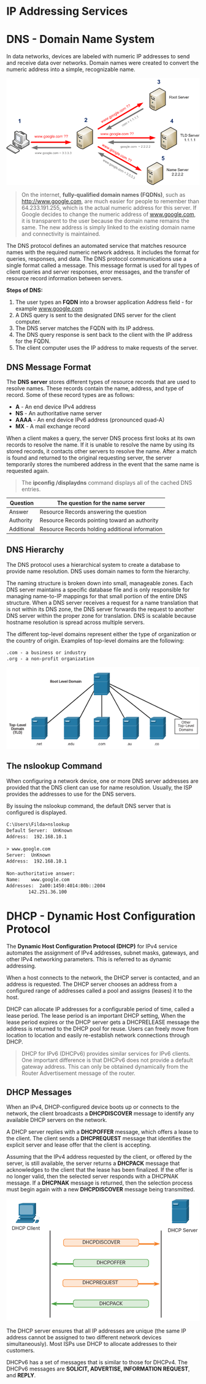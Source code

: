 # IP Addressing Services

# DNS - Domain Name System
In data networks, devices are labeled with numeric IP addresses to send and receive data over networks. Domain names were created to convert the numeric address into a simple, recognizable name.

![alt "DNS"](../Images/DNS.PNG)

> On the internet, **fully-qualified domain names (FQDNs)**, such as http://www.google.com, are much easier for people to remember than 64.233.191.255, which is the actual numeric address for this server. If Google  decides to change the numeric address of www.google.com, it is transparent to the user because the domain name remains the same. The new address is simply linked to the existing domain name and connectivity is maintained.

The DNS protocol defines an automated service that matches resource names with the required numeric network address. It includes the format for queries, responses, and data. The DNS protocol communications use a single format called a message. This message format is used for all types of client queries and server responses, error messages, and the transfer of resource record information between servers.

**Steps of DNS:**

1. The user types an **FQDN** into a browser application Address field - for example www.google.com
2. A DNS query is sent to the designated DNS server for the client computer.
3. The DNS server matches the FQDN with its IP address.
4. The DNS query response is sent back to the client with the IP address for the FQDN.
5. The client computer uses the IP address to make requests of the server.

##  DNS Message Format 
The **DNS server** stores different types of resource records that are used to resolve names. These records contain the name, address, and type of record. Some of these record types are as follows:

- **A** - An end device IPv4 address
- **NS** - An authoritative name server
- **AAAA** - An end device IPv6 address (pronounced quad-A)
- **MX** - A mail exchange record

When a client makes a query, the server DNS process first looks at its own records to resolve the name. If it is unable to resolve the name by using its stored records, it contacts other servers to resolve the name. After a match is found and returned to the original requesting server, the server temporarily stores the numbered address in the event that the same name is requested again.

> The **ipconfig /displaydns** command displays all of the cached DNS entries.

|   Question   |   The question for the name server   |
|----------------------------------------------|-----------------------------------------------------------------------------------------------|
|   Answer     |   Resource Records answering the question   |
|   Authority  |   Resource Records pointing toward an authority   |
|   Additional |   Resource Records holding additional information   |

## DNS Hierarchy 
The DNS protocol uses a hierarchical system to create a database to provide name resolution.
DNS uses domain names to form the hierarchy.

The naming structure is broken down into small, manageable zones. Each DNS server maintains a specific database file and is only responsible for managing name-to-IP mappings for that small portion of the entire DNS structure. When a DNS server receives a request for a name translation that is not within its DNS zone, the DNS server forwards the request to another DNS server within the proper zone for translation. DNS is scalable because hostname resolution is spread across multiple servers.

The different top-level domains represent either the type of organization or the country of origin. Examples of top-level domains are the following:

    .com - a business or industry
    .org - a non-profit organization

![alt "Root level domains"](../Images/root_level_domain.PNG)

## The **nslookup** Command 
When configuring a network device, one or more DNS server addresses are provided that the DNS client can use for name resolution. Usually, the ISP provides the addresses to use for the DNS servers. 

By issuing the nslookup command, the default DNS server that is configured is displayed.

    C:\Users\Filda>nslookup
    Default Server:  UnKnown
    Address:  192.168.10.1

    > www.google.com
    Server:  UnKnown
    Address:  192.168.10.1

    Non-authoritative answer:
    Name:    www.google.com
    Addresses:  2a00:1450:4014:80b::2004
            142.251.36.100


# DHCP - Dynamic Host Configuration Protocol 
The **Dynamic Host Configuration Protocol (DHCP)** for IPv4 service automates the assignment of IPv4 addresses, subnet masks, gateways, and other IPv4 networking parameters. This is referred to as dynamic addressing.

When a host connects to the network, the DHCP server is contacted, and an address is requested. The DHCP server chooses an address from a configured range of addresses called a pool and assigns (leases) it to the host.

DHCP can allocate IP addresses for a configurable period of time, called a lease period. The lease period is an important DHCP setting, When the lease period expires or the DHCP server gets a DHCPRELEASE message the address is returned to the DHCP pool for reuse. Users can freely move from location to location and easily re-establish network connections through DHCP.

> DHCP for IPv6 (DHCPv6) provides similar services for IPv6 clients. One important difference is that DHCPv6 does not provide a default gateway address. This can only be obtained dynamically from the Router Advertisement message of the router.

## DHCP Messages 
When an IPv4, DHCP-configured device boots up or connects to the network, the client broadcasts a **DHCPDISCOVER** message to identify any available DHCP servers on the network.

A DHCP server replies with a **DHCPOFFER** message, which offers a lease to the client. The client sends a **DHCPREQUEST** message that identifies the explicit server and lease offer that the client is accepting.

Assuming that the IPv4 address requested by the client, or offered by the server, is still available, the server returns a **DHCPACK** message that acknowledges to the client that the lease has been finalized. If the offer is no longer valid, then the selected server responds with a DHCPNAK message. If a **DHCPNAK** message is returned, then the selection process must begin again with a new **DHCPDISCOVER** message being transmitted.

![alt "DHCP messages"](../Images/dhcp.PNG)

The DHCP server ensures that all IP addresses are unique (the same IP address cannot be assigned to two different network devices simultaneously). Most ISPs use DHCP to allocate addresses to their customers.

DHCPv6 has a set of messages that is similar to those for DHCPv4. The DHCPv6 messages are **SOLICIT, ADVERTISE, INFORMATION REQUEST**, and **REPLY**.